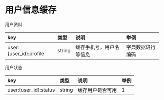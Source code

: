 # 用户信息缓存

用户资料

| key | 类型 | 说明 | 举例 |
| :--- | :--- | :--- | :--- |
| user:{user\_id}:profile | string | 缓存手机号，用户名等信息 | 字典数据进行编码 |

用户状态

| key | 类型 | 说明 | 举例 |
| :--- | :--- | :--- | :--- |
| user:{user\_id}:status | string | 缓存用户是否可用 | 1 |



